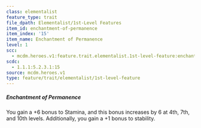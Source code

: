 ```yaml
---
class: elementalist
feature_type: trait
file_dpath: Elementalist/1st-Level Features
item_id: enchantment-of-permanence
item_index: '15'
item_name: Enchantment of Permanence
level: 1
scc:
  - mcdm.heroes.v1:feature.trait.elementalist.1st-level-feature:enchantment-of-permanence
scdc:
  - 1.1.1:5.2.3.1:15
source: mcdm.heroes.v1
type: feature/trait/elementalist/1st-level-feature
---
```


##### Enchantment of Permanence

You gain a +6 bonus to Stamina, and this bonus increases by 6 at 4th, 7th, and 10th levels. Additionally, you gain a +1 bonus to stability.
